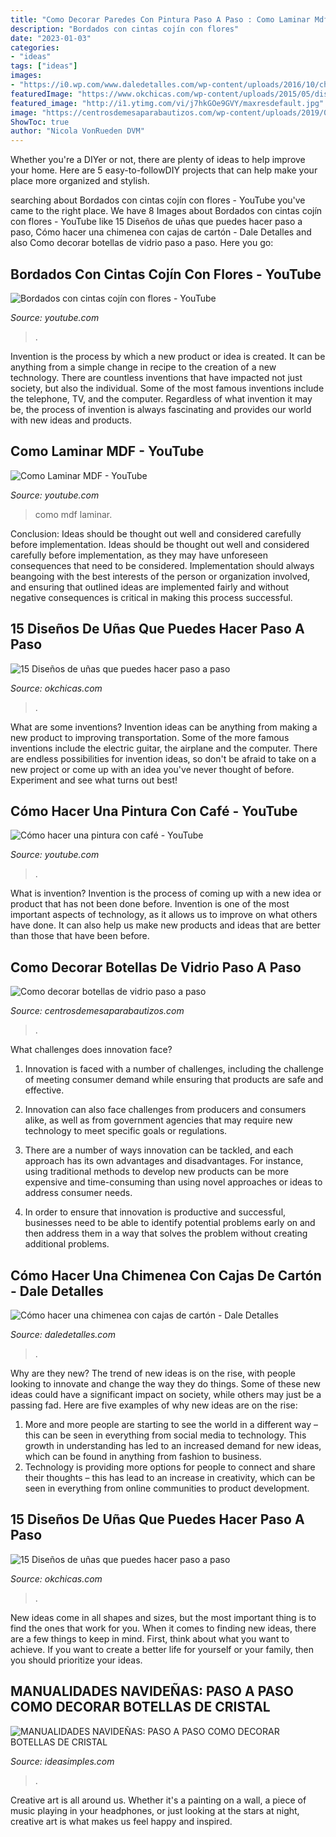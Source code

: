```yaml
---
title: "Como Decorar Paredes Con Pintura Paso A Paso : Como Laminar Mdf"
description: "Bordados con cintas cojín con flores"
date: "2023-01-03"
categories:
- "ideas"
tags: ["ideas"]
images:
- "https://i0.wp.com/www.daledetalles.com/wp-content/uploads/2016/10/chimenea-de-carton10.png"
featuredImage: "https://www.okchicas.com/wp-content/uploads/2015/05/diseños-de-uñas-17.jpg"
featured_image: "http://i1.ytimg.com/vi/j7hkGOe9GVY/maxresdefault.jpg"
image: "https://centrosdemesaparabautizos.com/wp-content/uploads/2019/06/como-decorar-botellas-de-vidrio-creativas.jpg"
ShowToc: true
author: "Nicola VonRueden DVM"
---
```



Whether you're a DIYer or not, there are plenty of ideas to help improve your home. Here are 5 easy-to-followDIY projects that can help make your place more organized and stylish.

	

		
searching about Bordados con cintas cojín con flores - YouTube you've came to the right place. We have 8 Images about Bordados con cintas cojín con flores - YouTube like 15 Diseños de uñas que puedes hacer paso a paso, Cómo hacer una chimenea con cajas de cartón - Dale Detalles and also Como decorar botellas de vidrio paso a paso. Here you go:
		
    
## Bordados Con Cintas Cojín Con Flores - YouTube

<img loading=lazy src="http://i1.ytimg.com/vi/ZHAKar5UFJE/maxresdefault.jpg" onerror="this.onerror=null;this.src='https://tse1.mm.bing.net/th?id=OIP.EaP_pvthHQ20Pp4PiyVdCAHaEK&amp;pid=15.1';" alt="Bordados con cintas cojín con flores - YouTube">

_Source: youtube.com_

>. 

	

Invention is the process by which a new product or idea is created. It can be anything from a simple change in recipe to the creation of a new technology. There are countless inventions that have impacted not just society, but also the individual. Some of the most famous inventions include the telephone, TV, and the computer. Regardless of what invention it may be, the process of invention is always fascinating and provides our world with new ideas and products.

    
## Como Laminar MDF - YouTube

<img loading=lazy src="https://i.ytimg.com/vi/liaQD1fEY2w/maxresdefault.jpg" onerror="this.onerror=null;this.src='https://tse4.mm.bing.net/th?id=OIP.F2XltysTr7sW3mOiezQQqQHaEK&amp;pid=15.1';" alt="Como Laminar MDF - YouTube">

_Source: youtube.com_

>como mdf laminar. 

	

Conclusion: Ideas should be thought out well and considered carefully before implementation.
Ideas should be thought out well and considered carefully before implementation, as they may have unforeseen consequences that need to be considered. Implementation should always beangoing with the best interests of the person or organization involved, and ensuring that outlined ideas are implemented fairly and without negative consequences is critical in making this process successful.

    
## 15 Diseños De Uñas Que Puedes Hacer Paso A Paso

<img loading=lazy src="https://www.okchicas.com/wp-content/uploads/2015/05/diseños-de-uñas15.jpg" onerror="this.onerror=null;this.src='https://tse1.mm.bing.net/th?id=OIP.DxwNj5TpcL4w-krLmqJyMgHaM7&amp;pid=15.1';" alt="15 Diseños de uñas que puedes hacer paso a paso">

_Source: okchicas.com_

>. 

	

What are some inventions?
Invention ideas can be anything from making a new product to improving transportation. Some of the more famous inventions include the electric guitar, the airplane and the computer. There are endless possibilities for invention ideas, so don't be afraid to take on a new project or come up with an idea you've never thought of before. Experiment and see what turns out best!

    
## Cómo Hacer Una Pintura Con Café - YouTube

<img loading=lazy src="http://i1.ytimg.com/vi/j7hkGOe9GVY/maxresdefault.jpg" onerror="this.onerror=null;this.src='https://tse1.mm.bing.net/th?id=OIP.aXLaRCcmv_ZzEh7yYYQCwwHaEK&amp;pid=15.1';" alt="Cómo hacer una pintura con café - YouTube">

_Source: youtube.com_

>. 

	

What is invention?
Invention is the process of coming up with a new idea or product that has not been done before. Invention is one of the most important aspects of technology, as it allows us to improve on what others have done. It can also help us make new products and ideas that are better than those that have been before.

    
## Como Decorar Botellas De Vidrio Paso A Paso

<img loading=lazy src="https://centrosdemesaparabautizos.com/wp-content/uploads/2019/06/como-decorar-botellas-de-vidrio-creativas.jpg" onerror="this.onerror=null;this.src='https://tse4.mm.bing.net/th?id=OIP.b6Qtzeuo_EYryE08CDSUQQAAAA&amp;pid=15.1';" alt="Como decorar botellas de vidrio paso a paso">

_Source: centrosdemesaparabautizos.com_

>. 

	

What challenges does innovation face?
1. Innovation is faced with a number of challenges, including the challenge of meeting consumer demand while ensuring that products are safe and effective.
2. Innovation can also face challenges from producers and consumers alike, as well as from government agencies that may require new technology to meet specific goals or regulations.

3. There are a number of ways innovation can be tackled, and each approach has its own advantages and disadvantages. For instance, using traditional methods to develop new products can be more expensive and time-consuming than using novel approaches or ideas to address consumer needs.

4. In order to ensure that innovation is productive and successful, businesses need to be able to identify potential problems early on and then address them in a way that solves the problem without creating additional problems.

    
## Cómo Hacer Una Chimenea Con Cajas De Cartón - Dale Detalles

<img loading=lazy src="https://i0.wp.com/www.daledetalles.com/wp-content/uploads/2016/10/chimenea-de-carton10.png" onerror="this.onerror=null;this.src='https://tse2.mm.bing.net/th?id=OIP.IQh9RfoIGYB2Ygdg_L2ovgHaE5&amp;pid=15.1';" alt="Cómo hacer una chimenea con cajas de cartón - Dale Detalles">

_Source: daledetalles.com_

>. 

	

Why are they new?
The trend of new ideas is on the rise, with people looking to innovate and change the way they do things. Some of these new ideas could have a significant impact on society, while others may just be a passing fad. Here are five examples of why new ideas are on the rise: 
1) More and more people are starting to see the world in a different way – this can be seen in everything from social media to technology. This growth in understanding has led to an increased demand for new ideas, which can be found in anything from fashion to business. 
2) Technology is providing more options for people to connect and share their thoughts – this has lead to an increase in creativity, which can be seen in everything from online communities to product development.

    
## 15 Diseños De Uñas Que Puedes Hacer Paso A Paso

<img loading=lazy src="https://www.okchicas.com/wp-content/uploads/2015/05/diseños-de-uñas-17.jpg" onerror="this.onerror=null;this.src='https://tse3.mm.bing.net/th?id=OIP.jb2WDFvOk6brPIAWpdonowHaQU&amp;pid=15.1';" alt="15 Diseños de uñas que puedes hacer paso a paso">

_Source: okchicas.com_

>. 

	

New ideas come in all shapes and sizes, but the most important thing is to find the ones that work for you. When it comes to finding new ideas, there are a few things to keep in mind. First, think about what you want to achieve. If you want to create a better life for yourself or your family, then you should prioritize your ideas.

    
## MANUALIDADES NAVIDEÑAS: PASO A PASO COMO DECORAR BOTELLAS DE CRISTAL

<img loading=lazy src="https://www.ideasimples.com/wp-content/uploads/2018/11/ccdff65edf23bdcc6bb4c14a64aa4774.jpg" onerror="this.onerror=null;this.src='https://tse1.mm.bing.net/th?id=OIP.rUToujOtwRRer8PrCOQrEQHaHb&amp;pid=15.1';" alt="MANUALIDADES NAVIDEÑAS: PASO A PASO COMO DECORAR BOTELLAS DE CRISTAL">

_Source: ideasimples.com_

>. 

	

Creative art is all around us. Whether it's a painting on a wall, a piece of music playing in your headphones, or just looking at the stars at night, creative art is what makes us feel happy and inspired.

